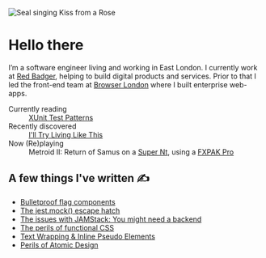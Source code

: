 
![Seal singing Kiss from a Rose](https://media.giphy.com/media/HSDMmTshR9hug/giphy.gif)

# Hello there

I’m a software engineer living and working in East London. I currently work at [Red Badger](https://red-badger.com/), helping to build digital products and services. Prior to that I led the front-end team at [Browser London](https://www.browserlondon.com/) where I built enterprise web-apps.

<dl>
  <dt>Currently reading</dt>
  <dd><a href="http://xunitpatterns.com/">XUnit Test Patterns</a></dd>
  <dt>Recently discovered</dt>
  <dd><a href="https://deathsdynamicshroud.bandcamp.com/album/ill-try-living-like-this">I'll Try Living Like This</a></dd>
  <dt>Now (Re)playing</dt>
  <dd>Metroid II: Return of Samus on a <a href="https://www.analogue.co/super-nt">Super Nt</a>, using a <a href="https://krikzz.com/store/home/54-fxpak-pro.html">FXPAK Pro</a></dd>
</dl>

## A few things I've written ✍️

- [Bulletproof flag components](https://www.jayfreestone.com/writing/bulletproof-flag/)
- [The jest.mock() escape hatch](https://www.jayfreestone.com/writing/jest-module-mocks/)
- [The issues with JAMStack: You might need a backend](https://www.browserlondon.com/blog/2020/04/20/issues-with-jamstack-you-might-need-backend/)
- [The perils of functional CSS](https://www.browserlondon.com/blog/2019/06/10/functional-css-perils/)
- [Text Wrapping & Inline Pseudo Elements](https://www.jayfreestone.com/writing/wrapping-and-inline-pseudo-elements)
- [Perils of Atomic Design](https://www.jayfreestone.com/writing/perils-of-atomic-design)

